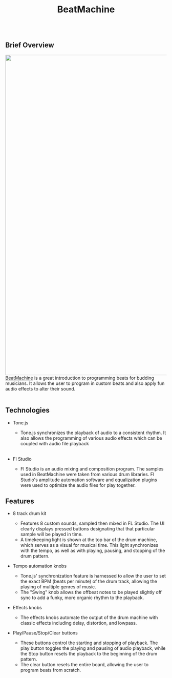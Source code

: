 <h1 align="center">BeatMachine</h1>

<br></br>
## Brief Overview
<img src="dist/public/images/main.gif?raw=true" width="1000">
<a href='https://julian-tipler.github.io/BeatMachine/'>BeatMachine</a> is a great introduction to programming beats for budding musicians. It allows the user to program in custom beats and also apply fun audio effects to alter their sound.
<br></br>

## Technologies

* Tone.js
    * Tone.js synchronizes the playback of audio to a consistent rhythm. It also allows the programming of various audio effects which can be coupled with     audio file playback
<br></br>

* Fl Studio
   * Fl Studio is an audio mixing and composition program. The samples used in BeatMachine were taken from various drum libraries. Fl Studio's amplitude automation software and equalization plugins were used to optimize the audio files for play together.

## Features

* 8 track drum kit
    * Features 8 custom sounds, sampled then mixed in FL Studio. The UI clearly displays pressed buttons designating that that particular sample will be played in time.
    * A timekeeping light is shown at the top bar of the drum machine, which serves as a visual for musical time. This light synchronizes with the tempo, as well as with playing, pausing, and stopping of the drum pattern.

* Tempo automation knobs
    * Tone.js' synchronization feature is harnessed to allow the user to set the exact BPM (beats per minute) of the drum track, allowing the playing of multiple         genres of music.
    * The "Swing" knob allows the offbeat notes to be played slightly off sync to add a funky, more organic rhythm to the playback.

* Effects knobs
    * The effects knobs automate the output of the drum machine with classic effects including delay, distortion, and lowpass.

* Play/Pause/Stop/Clear buttons
    * These buttons control the starting and stopping of playback. The play button toggles the playing and pausing of audio playback, while the Stop button resets the playback to the beginning of the drum pattern.
    * The clear button resets the entire board, allowing the user to program beats from scratch. 
